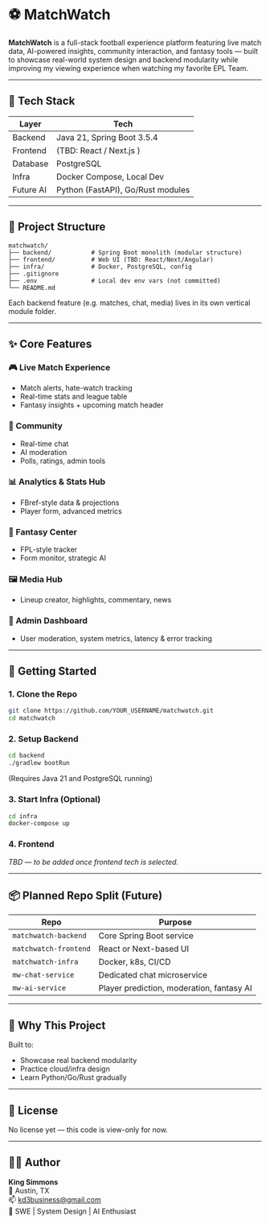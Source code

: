 # ⚽ MatchWatch

**MatchWatch** is a full-stack football experience platform featuring live match data, AI-powered insights, community interaction, and fantasy tools — built to showcase real-world system design and backend modularity while improving my viewing experience when watching my favorite EPL Team.

---

## 🔧 Tech Stack

| Layer     | Tech                              |
|-----------|-----------------------------------|
| Backend   | Java 21, Spring Boot 3.5.4        |
| Frontend  | (TBD: React / Next.js )           |
| Database  | PostgreSQL                        |
| Infra     | Docker Compose, Local Dev         |
| Future AI | Python (FastAPI), Go/Rust modules |

---

## 🧱 Project Structure

```
matchwatch/
├── backend/           # Spring Boot monolith (modular structure)
├── frontend/          # Web UI (TBD: React/Next/Angular)
├── infra/             # Docker, PostgreSQL, config
├── .gitignore
├── .env               # Local dev env vars (not committed)
└── README.md
```

Each backend feature (e.g. matches, chat, media) lives in its own vertical module folder.

---

## ✨ Core Features

### 🎮 Live Match Experience
- Match alerts, hate-watch tracking
- Real-time stats and league table
- Fantasy insights + upcoming match header

### 💬 Community
- Real-time chat
- AI moderation
- Polls, ratings, admin tools

### 📊 Analytics & Stats Hub
- FBref-style data & projections
- Player form, advanced metrics

### 🧙 Fantasy Center
- FPL-style tracker
- Form monitor, strategic AI

### 🖼️ Media Hub
- Lineup creator, highlights, commentary, news

### 💼 Admin Dashboard
- User moderation, system metrics, latency & error tracking

---

## 🚀 Getting Started

### 1. Clone the Repo

```bash
git clone https://github.com/YOUR_USERNAME/matchwatch.git
cd matchwatch
```

### 2. Setup Backend

```bash
cd backend
./gradlew bootRun
```

(Requires Java 21 and PostgreSQL running)

### 3. Start Infra (Optional)

```bash
cd infra
docker-compose up
```

### 4. Frontend

_TBD — to be added once frontend tech is selected._

---

## 📦 Planned Repo Split (Future)

| Repo | Purpose |
|------|---------|
| `matchwatch-backend` | Core Spring Boot service |
| `matchwatch-frontend` | React or Next-based UI |
| `matchwatch-infra` | Docker, k8s, CI/CD |
| `mw-chat-service` | Dedicated chat microservice |
| `mw-ai-service` | Player prediction, moderation, fantasy AI |

---

## 🧠 Why This Project

Built to:
- Showcase real backend modularity
- Practice cloud/infra design
- Learn Python/Go/Rust gradually

---

## 📜 License

No license yet — this code is view-only for now.

---

## 🙋‍♂️ Author

**King Simmons**  
📍 Austin, TX  
📫 kd3business@gmail.com  
💼 SWE | System Design | AI Enthusiast
